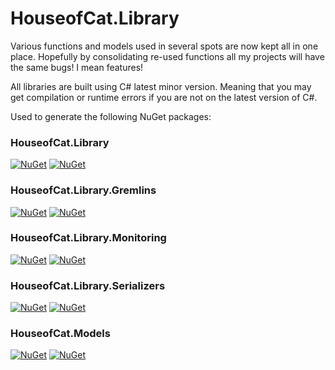 # HouseofCat.Library
Various functions and models used in several spots are now kept all in one place. Hopefully by consolidating re-used functions all my projects will have the same bugs! I mean features!

All libraries are built using C# latest minor version. Meaning that you may get compilation or runtime errors if you are not on the latest version of C#.

Used to generate the following NuGet packages:
### HouseofCat.Library  
[![NuGet](https://img.shields.io/nuget/dt/HouseofCat.Library.svg)](https://www.nuget.org/packages/HouseofCat.Library/) [![NuGet](https://img.shields.io/nuget/v/HouseofCat.Library.svg)](https://www.nuget.org/packages/HouseofCat.Library/)
### HouseofCat.Library.Gremlins  
[![NuGet](https://img.shields.io/nuget/dt/HouseofCat.Library.Gremlins.svg)](https://www.nuget.org/packages/HouseofCat.Library.Gremlins/) [![NuGet](https://img.shields.io/nuget/v/HouseofCat.Library.Gremlins.svg)](https://www.nuget.org/packages/HouseofCat.Library.Gremlins/)
### HouseofCat.Library.Monitoring  
[![NuGet](https://img.shields.io/nuget/dt/HouseofCat.Library.Monitoring.svg)](https://www.nuget.org/packages/HouseofCat.Library.Monitoring/) [![NuGet](https://img.shields.io/nuget/v/HouseofCat.Library.Monitoring.svg)](https://www.nuget.org/packages/HouseofCat.Library.Monitoring/)
### HouseofCat.Library.Serializers  
[![NuGet](https://img.shields.io/nuget/dt/HouseofCat.Library.Serializers.svg)](https://www.nuget.org/packages/HouseofCat.Library.Serializers/) [![NuGet](https://img.shields.io/nuget/v/HouseofCat.Library.Serializers.svg)](https://www.nuget.org/packages/HouseofCat.Library.Serializers/)
### HouseofCat.Models  
[![NuGet](https://img.shields.io/nuget/dt/HouseofCat.Models.svg)](https://www.nuget.org/packages/HouseofCat.Models/) [![NuGet](https://img.shields.io/nuget/v/HouseofCat.Models.svg)](https://www.nuget.org/packages/HouseofCat.Models/)
